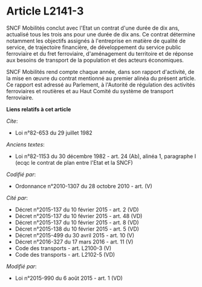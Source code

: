 # Article L2141-3

SNCF Mobilités conclut avec l'Etat un contrat d'une durée de dix ans, actualisé tous les trois ans pour une durée de dix ans.
Ce contrat détermine notamment les objectifs assignés à l'entreprise en matière de qualité de service, de trajectoire
financière, de développement du service public ferroviaire et du fret ferroviaire, d'aménagement du territoire et de réponse
aux besoins de transport de la population et des acteurs économiques. 

SNCF Mobilités rend compte chaque année, dans son rapport d'activité, de la mise en œuvre du contrat mentionné au premier
alinéa du présent article. Ce rapport est adressé au Parlement, à l'Autorité de régulation des activités ferroviaires et
routières et au Haut Comité du système de transport ferroviaire.

**Liens relatifs à cet article**

_Cite_:

  - Loi n°82-653 du 29 juillet 1982

_Anciens textes_:

  - Loi n°82-1153 du 30 décembre 1982 - art. 24 (Ab), alinéa 1, paragraphe I (ecqc le contrat de plan entre l'Etat et la SNCF)

_Codifié par_:

  - Ordonnance n°2010-1307 du 28 octobre 2010 - art. (V)

_Cité par_:

  - Décret n°2015-137 du 10 février 2015 - art. 2 (VD)
  - Décret n°2015-137 du 10 février 2015 - art. 48 (VD)
  - Décret n°2015-137 du 10 février 2015 - art. 8 (VD)
  - Décret n°2015-138 du 10 février 2015 - art. 5 (VD)
  - Décret n°2015-499 du 30 avril 2015 - art. 10 (V)
  - Décret n°2016-327 du 17 mars 2016 - art. 11 (V)
  - Code des transports - art. L2100-3 (V)
  - Code des transports - art. L2102-5 (VD)

_Modifié par_:

  - Loi n°2015-990 du 6 août 2015 - art. 1 (VD)
